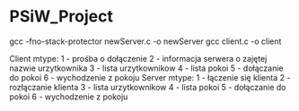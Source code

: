 # PSiW_Project
gcc -fno-stack-protector newServer.c -o newServer
gcc client.c -o client


Client mtype:
    1 - prośba o dołączenie
    2 - informacja serwera o zajętej nazwie urzytkownika
    3 - lista urzytkownikow
    4 - lista pokoi
    5 - dołączanie do pokoi
    6 - wychodzenie z pokoju
Server mtype:
    1 - łączenie się klienta
    2 - rozłączanie klienta
    3 - lista urzytkownikow
    4 - lista pokoi
    5 - dołączanie do pokoi
    6 - wychodzenie z pokoju